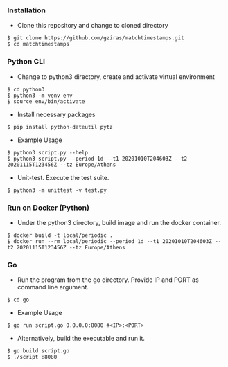 ### Installation

- Clone this repository and change to cloned directory
```
$ git clone https://github.com/gziras/matchtimestamps.git
$ cd matchtimestamps
```

### Python CLI
- Change to python3 directory, create and activate virtual environment
```
$ cd python3
$ python3 -m venv env
$ source env/bin/activate
```
- Install necessary packages
```
$ pip install python-dateutil pytz
```
- Example Usage
```
$ python3 script.py --help
$ python3 script.py --period 1d --t1 20201010T204603Z --t2 20201115T123456Z --tz Europe/Athens 
```
- Unit-test. Execute the test suite.
```
$ python3 -m unittest -v test.py
```


### Run on Docker (Python)

- Under the python3 directory, build image and run the docker container.
```
$ docker build -t local/periodic .
$ docker run --rm local/periodic --period 1d --t1 20201010T204603Z --t2 20201115T123456Z --tz Europe/Athens
```

### Go

- Run the program from the go directory. Provide IP and PORT as command line argument.
```
$ cd go
```
- Example Usage
```
$ go run script.go 0.0.0.0:8080 #<IP>:<PORT>
```
- Alternatively, build the executable and run it.
```
$ go build script.go
$ ./script :8080
```
 
